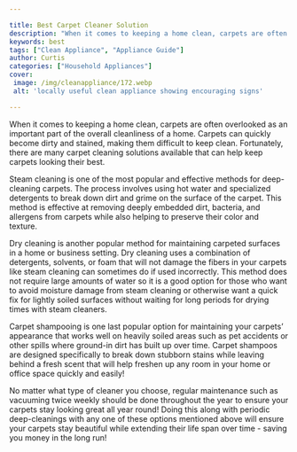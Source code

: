 ```yaml
---

title: Best Carpet Cleaner Solution
description: "When it comes to keeping a home clean, carpets are often overlooked as an important part of the overall cleanliness of a home. Car...swipe up to find out"
keywords: best
tags: ["Clean Appliance", "Appliance Guide"]
author: Curtis
categories: ["Household Appliances"]
cover: 
 image: /img/cleanappliance/172.webp
 alt: 'locally useful clean appliance showing encouraging signs'

---
```


When it comes to keeping a home clean, carpets are often overlooked as an important part of the overall cleanliness of a home. Carpets can quickly become dirty and stained, making them difficult to keep clean. Fortunately, there are many carpet cleaning solutions available that can help keep carpets looking their best. 

Steam cleaning is one of the most popular and effective methods for deep-cleaning carpets. The process involves using hot water and specialized detergents to break down dirt and grime on the surface of the carpet. This method is effective at removing deeply embedded dirt, bacteria, and allergens from carpets while also helping to preserve their color and texture. 

Dry cleaning is another popular method for maintaining carpeted surfaces in a home or business setting. Dry cleaning uses a combination of detergents, solvents, or foam that will not damage the fibers in your carpets like steam cleaning can sometimes do if used incorrectly. This method does not require large amounts of water so it is a good option for those who want to avoid moisture damage from steam cleaning or otherwise want a quick fix for lightly soiled surfaces without waiting for long periods for drying times with steam cleaners. 

Carpet shampooing is one last popular option for maintaining your carpets’ appearance that works well on heavily soiled areas such as pet accidents or other spills where ground-in dirt has built up over time. Carpet shampoos are designed specifically to break down stubborn stains while leaving behind a fresh scent that will help freshen up any room in your home or office space quickly and easily! 

No matter what type of cleaner you choose, regular maintenance such as vacuuming twice weekly should be done throughout the year to ensure your carpets stay looking great all year round! Doing this along with periodic deep-cleanings with any one of these options mentioned above will ensure your carpets stay beautiful while extending their life span over time - saving you money in the long run!
